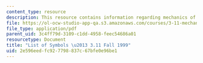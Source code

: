 ```yaml
---
content_type: resource
description: This resource contains information regarding mechanics of materials.
file: https://ol-ocw-studio-app-qa.s3.amazonaws.com/courses/3-11-mechanics-of-materials-fall-1999/2e596eedfc927798837c67bfe0e96be1_MIT3_11F99_sym.pdf
file_type: application/pdf
parent_uid: 3c4ff79d-3109-c1dd-4958-feec54686a01
resourcetype: Document
title: "List of Symbols \u2013 3.11 Fall 1999"
uid: 2e596eed-fc92-7798-837c-67bfe0e96be1
---
```

